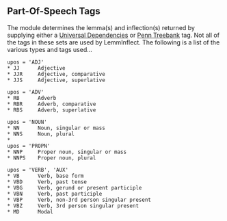 
## Part-Of-Speech Tags
The module determines the lemma(s) and inflection(s) returned by supplying either a [Universal Dependencies](https://universaldependencies.org/u/pos/) or [Penn Treebank](https://www.ling.upenn.edu/courses/Fall_2003/ling001/penn_treebank_pos.html) tag.  Not all of the tags in these sets are used by LemmInflect.  The following is a list of the various types and tags used...


    upos = 'ADJ'
    * JJ      Adjective
    * JJR     Adjective, comparative
    * JJS     Adjective, superlative

    upos = 'ADV'
    * RB      Adverb
    * RBR     Adverb, comparative
    * RBS     Adverb, superlative

    upos = 'NOUN'
    * NN      Noun, singular or mass
    * NNS     Noun, plural
    *
    upos = 'PROPN'
    * NNP     Proper noun, singular or mass
    * NNPS    Proper noun, plural

    upos = 'VERB', 'AUX'
    * VB      Verb, base form
    * VBD     Verb, past tense
    * VBG     Verb, gerund or present participle
    * VBN     Verb, past participle
    * VBP     Verb, non-3rd person singular present
    * VBZ     Verb, 3rd person singular present
    * MD      Modal
